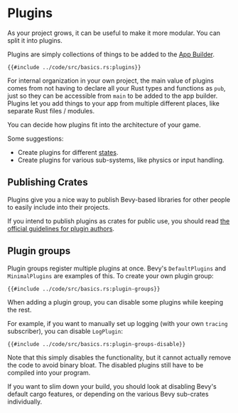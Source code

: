 # Plugins

As your project grows, it can be useful to make it more modular. You can
split it into plugins.

Plugins are simply collections of things to be added to the
[App Builder](./app-builder.md).

```rust,no_run,noplayground
{{#include ../code/src/basics.rs:plugins}}
```

For internal organization in your own project, the main value of plugins
comes from not having to declare all your Rust types and functions as
`pub`, just so they can be accessible from `main` to be added to the app
builder. Plugins let you add things to your app from multiple different
places, like separate Rust files / modules.

You can decide how plugins fit into the architecture of your game.

Some suggestions:
 - Create plugins for different [states](./states.md).
 - Create plugins for various sub-systems, like physics or input handling.

## Publishing Crates

Plugins give you a nice way to publish Bevy-based libraries for other people
to easily include into their projects.

If you intend to publish plugins as crates for public use, you should read
[the official guidelines for plugin authors](https://github.com/bevyengine/bevy/blob/main/docs/plugins_guidelines.md).

## Plugin groups

Plugin groups register multiple plugins at once. Bevy's `DefaultPlugins`
and `MinimalPlugins` are examples of this. To create your own plugin group:

```rust,no_run,noplayground
{{#include ../code/src/basics.rs:plugin-groups}}
```

When adding a plugin group, you can disable some plugins while keeping
the rest.

For example, if you want to manually set up logging (with your own `tracing`
subscriber), you can disable `LogPlugin`:

```rust,no_run,noplayground
{{#include ../code/src/basics.rs:plugin-groups-disable}}
```

Note that this simply disables the functionality, but it cannot actually
remove the code to avoid binary bloat. The disabled plugins still have to
be compiled into your program.

If you want to slim down your build, you should look at disabling Bevy's
default cargo features, or depending on the various Bevy sub-crates
individually.
